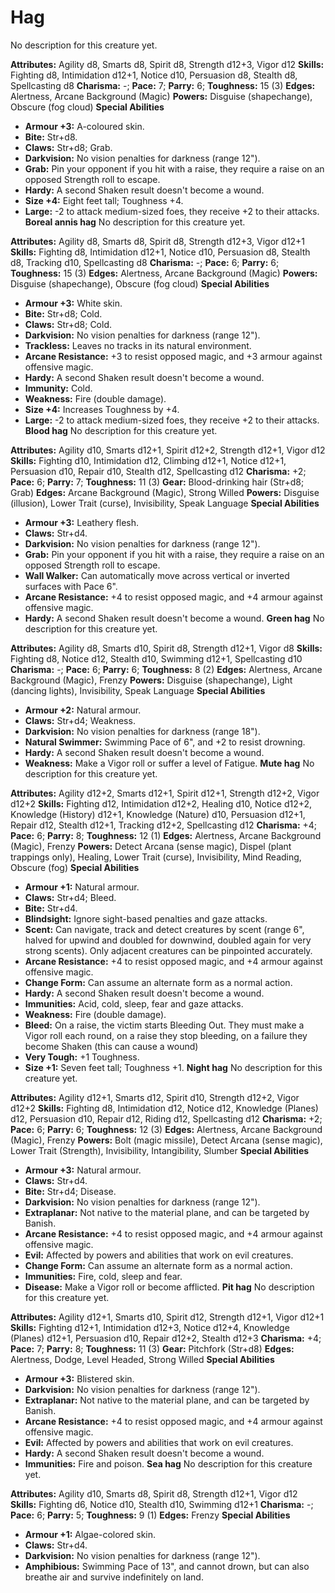 # Hag

No description for this creature yet.

**Attributes:** Agility d8, Smarts d8, Spirit d8, Strength d12+3, Vigor
d12
**Skills:** Fighting d8, Intimidation d12+1, Notice d10, Persuasion d8,
Stealth d8, Spellcasting d8
**Charisma:** -; **Pace:** 7; **Parry:** 6; **Toughness:** 15 (3)
**Edges:** Alertness, Arcane Background (Magic)
**Powers:** Disguise (shapechange), Obscure (fog cloud)
**Special Abilities**

- **Armour +3:** A-coloured skin.
- **Bite:** Str+d8.
- **Claws:** Str+d8; Grab.
- **Darkvision:** No vision penalties for darkness (range 12").
- **Grab:** Pin your opponent if you hit with a raise, they require a
raise on an opposed Strength roll to escape.
- **Hardy:** A second Shaken result doesn't become a wound.
- **Size +4:** Eight feet tall; Toughness +4.
- **Large:** -2 to attack medium-sized foes, they receive +2 to their
attacks.
**Boreal annis hag**
No description for this creature yet.

**Attributes:** Agility d8, Smarts d8, Spirit d8, Strength d12+3, Vigor
d12+1
**Skills:** Fighting d8, Intimidation d12+1, Notice d10, Persuasion d8,
Stealth d8, Tracking d10, Spellcasting d8
**Charisma:** -; **Pace:** 6; **Parry:** 6; **Toughness:** 15 (3)
**Edges:** Alertness, Arcane Background (Magic)
**Powers:** Disguise (shapechange), Obscure (fog cloud)
**Special Abilities**

- **Armour +3:** White skin.
- **Bite:** Str+d8; Cold.
- **Claws:** Str+d8; Cold.
- **Darkvision:** No vision penalties for darkness (range 12").
- **Trackless:** Leaves no tracks in its natural environment.
- **Arcane Resistance:** +3 to resist opposed magic, and +3 armour
against offensive magic.
- **Hardy:** A second Shaken result doesn't become a wound.
- **Immunity:** Cold.
- **Weakness:** Fire (double damage).
- **Size +4:** Increases Toughness by +4.
- **Large:** -2 to attack medium-sized foes, they receive +2 to their
attacks.
**Blood hag**
No description for this creature yet.

**Attributes:** Agility d10, Smarts d12+1, Spirit d12+2, Strength d12+1,
Vigor d12
**Skills:** Fighting d10, Intimidation d12, Climbing d12+1, Notice
d12+1, Persuasion d10, Repair d10, Stealth d12, Spellcasting d12
**Charisma:** +2; **Pace:** 6; **Parry:** 7; **Toughness:** 11 (3)
**Gear:** Blood-drinking hair (Str+d8; Grab)
**Edges:** Arcane Background (Magic), Strong Willed
**Powers:** Disguise (illusion), Lower Trait (curse), Invisibility,
Speak Language
**Special Abilities**

- **Armour +3:** Leathery flesh.
- **Claws:** Str+d4.
- **Darkvision:** No vision penalties for darkness (range 12").
- **Grab:** Pin your opponent if you hit with a raise, they require a
raise on an opposed Strength roll to escape.
- **Wall Walker:** Can automatically move across vertical or inverted
surfaces with Pace 6".
- **Arcane Resistance:** +4 to resist opposed magic, and +4 armour
against offensive magic.
- **Hardy:** A second Shaken result doesn't become a wound.
**Green hag**
No description for this creature yet.

**Attributes:** Agility d8, Smarts d10, Spirit d8, Strength d12+1, Vigor
d8
**Skills:** Fighting d8, Notice d12, Stealth d10, Swimming d12+1,
Spellcasting d10
**Charisma:** -; **Pace:** 6; **Parry:** 6; **Toughness:** 8 (2)
**Edges:** Alertness, Arcane Background (Magic), Frenzy
**Powers:** Disguise (shapechange), Light (dancing lights),
Invisibility, Speak Language
**Special Abilities**

- **Armour +2:** Natural armour.
- **Claws:** Str+d4; Weakness.
- **Darkvision:** No vision penalties for darkness (range 18").
- **Natural Swimmer:** Swimming Pace of 6", and +2 to resist drowning.
- **Hardy:** A second Shaken result doesn't become a wound.
- **Weakness:** Make a Vigor roll or suffer a level of Fatigue.
**Mute hag**
No description for this creature yet.

**Attributes:** Agility d12+2, Smarts d12+1, Spirit d12+1, Strength
d12+2, Vigor d12+2
**Skills:** Fighting d12, Intimidation d12+2, Healing d10, Notice d12+2,
Knowledge (History) d12+1, Knowledge (Nature) d10, Persuasion d12+1,
Repair d12, Stealth d12+1, Tracking d12+2, Spellcasting d12
**Charisma:** +4; **Pace:** 6; **Parry:** 8; **Toughness:** 12 (1)
**Edges:** Alertness, Arcane Background (Magic), Frenzy
**Powers:** Detect Arcana (sense magic), Dispel (plant trappings only),
Healing, Lower Trait (curse), Invisibility, Mind Reading, Obscure (fog)
**Special Abilities**

- **Armour +1:** Natural armour.
- **Claws:** Str+d4; Bleed.
- **Bite:** Str+d4.
- **Blindsight:** Ignore sight-based penalties and gaze attacks.
- **Scent:** Can navigate, track and detect creatures by scent (range
6", halved for upwind and doubled for downwind, doubled again for very
strong scents). Only adjacent creatures can be pinpointed accurately.
- **Arcane Resistance:** +4 to resist opposed magic, and +4 armour
against offensive magic.
- **Change Form:** Can assume an alternate form as a normal action.
- **Hardy:** A second Shaken result doesn't become a wound.
- **Immunities:** Acid, cold, sleep, fear and gaze attacks.
- **Weakness:** Fire (double damage).
- **Bleed:** On a raise, the victim starts Bleeding Out. They must make
a Vigor roll each round, on a raise they stop bleeding, on a failure
they become Shaken (this can cause a wound)
- **Very Tough:** +1 Toughness.
- **Size +1:** Seven feet tall; Toughness +1.
**Night hag**
No description for this creature yet.

**Attributes:** Agility d12+1, Smarts d12, Spirit d10, Strength d12+2,
Vigor d12+2
**Skills:** Fighting d8, Intimidation d12, Notice d12, Knowledge
(Planes) d12, Persuasion d10, Repair d12, Riding d12, Spellcasting d12
**Charisma:** +2; **Pace:** 6; **Parry:** 6; **Toughness:** 12 (3)
**Edges:** Alertness, Arcane Background (Magic), Frenzy
**Powers:** Bolt (magic missile), Detect Arcana (sense magic), Lower
Trait (Strength), Invisibility, Intangibility, Slumber
**Special Abilities**

- **Armour +3:** Natural armour.
- **Claws:** Str+d4.
- **Bite:** Str+d4; Disease.
- **Darkvision:** No vision penalties for darkness (range 12").
- **Extraplanar:** Not native to the material plane, and can be targeted
by Banish.
- **Arcane Resistance:** +4 to resist opposed magic, and +4 armour
against offensive magic.
- **Evil:** Affected by powers and abilities that work on evil
creatures.
- **Change Form:** Can assume an alternate form as a normal action.
- **Immunities:** Fire, cold, sleep and fear.
- **Disease:** Make a Vigor roll or become afflicted.
**Pit hag**
No description for this creature yet.

**Attributes:** Agility d12+1, Smarts d10, Spirit d12, Strength d12+1,
Vigor d12+1
**Skills:** Fighting d12+1, Intimidation d12+3, Notice d12+4, Knowledge
(Planes) d12+1, Persuasion d10, Repair d12+2, Stealth d12+3
**Charisma:** +4; **Pace:** 7; **Parry:** 8; **Toughness:** 11 (3)
**Gear:** Pitchfork (Str+d8)
**Edges:** Alertness, Dodge, Level Headed, Strong Willed
**Special Abilities**

- **Armour +3:** Blistered skin.
- **Darkvision:** No vision penalties for darkness (range 12").
- **Extraplanar:** Not native to the material plane, and can be targeted
by Banish.
- **Arcane Resistance:** +4 to resist opposed magic, and +4 armour
against offensive magic.
- **Evil:** Affected by powers and abilities that work on evil
creatures.
- **Hardy:** A second Shaken result doesn't become a wound.
- **Immunities:** Fire and poison.
**Sea hag**
No description for this creature yet.

**Attributes:** Agility d10, Smarts d8, Spirit d8, Strength d12+1, Vigor
d12
**Skills:** Fighting d6, Notice d10, Stealth d10, Swimming d12+1
**Charisma:** -; **Pace:** 6; **Parry:** 5; **Toughness:** 9 (1)
**Edges:** Frenzy
**Special Abilities**

- **Armour +1:** Algae-colored skin.
- **Claws:** Str+d4.
- **Darkvision:** No vision penalties for darkness (range 12").
- **Amphibious:** Swimming Pace of 13", and cannot drown, but can also
breathe air and survive indefinitely on land.
